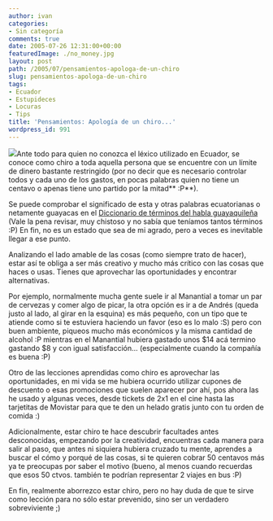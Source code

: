 ```yaml
---
author: ivan
categories:
- Sin categoría
comments: true
date: 2005-07-26 12:31:00+00:00
featuredImage: ./no_money.jpg
layout: post
path: /2005/07/pensamientos-apologa-de-un-chiro
slug: pensamientos-apologa-de-un-chiro
tags:
- Ecuador
- Estupideces
- Locuras
- Tips
title: 'Pensamientos: Apología de un chiro...'
wordpress_id: 991
---
```


[![](https://photos1.blogger.com/blogger/5311/455/200/no_money.jpg)](http://photos1.blogger.com/blogger/5311/455/1600/no_money.jpg)Ante todo para quien no conozca el léxico utilizado en Ecuador, se conoce como chiro a toda aquella persona que se encuentre con un límite de dinero bastante restringido (por no decir que es necesario controlar todos y cada uno de los gastos, en pocas palabras quien no tiene un centavo o apenas tiene uno partido por la mitad** :P**).

Se puede comprobar el significado de esta y otras palabras ecuatorianas o netamente guayacas en el [Diccionario de términos del habla guayaquileña](https://www.geocities.com/NapaValley/1155/g_slang_ch.html) (Vale la pena revisar, muy chistoso y no sabía que teníamos tantos términos :P) En fin, no es un estado que sea de mi agrado, pero a veces es inevitable llegar a ese punto.

Analizando el lado amable de las cosas (como siempre trato de hacer), estar así te obliga a ser más creativo y mucho más crítico con las cosas que haces o usas. Tienes que aprovechar las oportunidades y encontrar alternativas.

Por ejemplo, normalmente mucha gente suele ir al Manantial a tomar un par de cervezas y comer algo de picar, la otra opción es ir a de Andrés (queda justo al lado, al girar en la esquina) es más pequeño, con un tipo que te atiende como si te estuviera haciendo un favor (eso es lo malo :S) pero con buen ambiente, piqueos mucho más económicos y la misma cantidad de alcohol :P mientras en el Manantial hubiera gastado unos $14 acá termino gastando $8 y con igual satisfacción... (especialmente cuando la compañía es buena :P)

Otro de las lecciones aprendidas como chiro es aprovechar las oportunidades, en mi vida se me hubiera ocurrido utilizar cupones de descuento o esas promociones que suelen aparecer por ahí, pos ahora las he usado y algunas veces, desde tickets de 2x1 en el cine hasta las tarjetitas de Movistar para que te den un helado gratis junto con tu orden de comida :)

Adicionalmente, estar chiro te hace descubrir facultades antes desconocidas, empezando por la creatividad, encuentras cada manera para salir al paso, que antes ni siquiera hubiera cruzado tu mente, aprendes a buscar el cómo y porqué de las cosas, si te quieren cobrar 50 centavos más ya te preocupas por saber el motivo (bueno, al menos cuando recuerdas que esos 50 ctvos. también te podrían representar 2 viajes en bus :P)

En fin, realmente aborrezco estar chiro, pero no hay duda de que te sirve como lección para no sólo estar prevenido, sino ser un verdadero sobreviviente ;)
